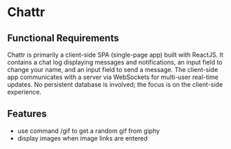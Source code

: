 # Chattr

## Functional Requirements
Chattr is primarily a client-side SPA (single-page app) built with ReactJS. It contains a chat log displaying messages and notifications, an input field to change your name, and an input field to send a message. The client-side app communicates with a server via WebSockets for multi-user real-time updates. No persistent database is involved; the focus is on the client-side experience.

## Features

- use command /gif <query> to get a random gif from giphy
- display images when image links are entered
